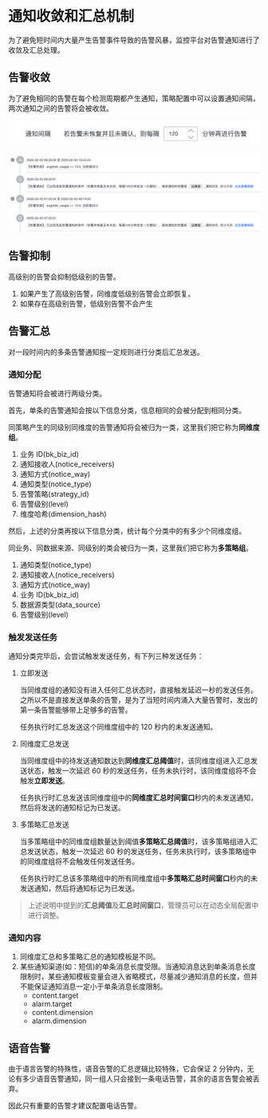 # 通知收敛和汇总机制

为了避免短时间内大量产生告警事件导致的告警风暴，监控平台对告警通知进行了收敛及汇总处理。

## 告警收敛

为了避免相同的告警在每个检测周期都产生通知，策略配置中可以设置通知间隔，两次通知之间的告警将会被收敛。

![-w2020](media/image-20200206210333199.png)

![-w2020](media/image-20200206211833279.png)

## 告警抑制

高级别的告警会抑制低级别的告警。

1. 如果产生了高级别告警，同维度低级别告警会立即恢复。
2. 如果存在高级别告警，低级别告警不会产生

## 告警汇总

对一段时间内的多条告警通知按一定规则进行分类后汇总发送。

### 通知分配

告警通知将会被进行两级分类。

首先，单条的告警通知会按以下信息分类，信息相同的会被分配到相同分类。

同策略产生的同级别同维度的告警通知将会被归为一类，这里我们把它称为**同维度组**。

1. 业务 ID(bk_biz_id)
2. 通知接收人(notice_receivers)
3. 通知方式(notice_way)
4. 通知类型(notice_type)
5. 告警策略(strategy_id)
6. 告警级别(level)
7. 维度哈希(dimension_hash)

然后，上述的分类再按以下信息分类，统计每个分类中的有多少个同维度组。

同业务、同数据来源、同级别的类会被归为一类，这里我们把它称为**多策略组**。

1. 通知类型(notice_type)
2. 通知接收人(notice_receivers)
3. 通知方式(notice_way)
4. 业务 ID(bk_biz_id)
5. 数据源类型(data_source)
6. 告警级别(level)

### 触发发送任务

通知分类完毕后，会尝试触发发送任务，有下列三种发送任务：

1. 立即发送

   当同维度组的通知没有进入任何汇总状态时，直接触发延迟一秒的发送任务。之所以不是直接发送单条的告警，是为了当短时间内涌入大量告警时，发出的第一条告警能够带上足够多的告警。

   任务执行时汇总发送这个同维度组中的 120 秒内的未发送通知。

2. 同维度汇总发送

   当同维度组中的待发送通知数达到**同维度汇总阈值**时，该同维度组进入汇总发送状态，触发一次延迟 60 秒的发送任务，任务未执行时，该同维度组将不会触发**立即发送**。

   任务执行时汇总发送该同维度组中的**同维度汇总时间窗口**秒内的未发送通知，然后将发送的通知标记为已发送。

3. 多策略汇总发送

   当多策略组中的同维度组数量达到阈值**多策略汇总阈值**时，该多策略组进入汇总发送状态，触发一次延迟 60 秒的发送任务，任务未执行时，该多策略组中的同维度组将不会触发任何发送任务。

   任务执行时汇总该多策略组中的所有同维度组中**多策略汇总时间窗口**秒内的未发送通知，然后将通知标记为已发送。

> 上述说明中提到的**汇总阈值**及**汇总时间窗口**，管理员可以在动态全局配置中进行调整。

### 通知内容

1. 同维度汇总和多策略汇总的通知模板是不同。
2. 某些通知渠道(如：短信)的单条消息长度受限。当通知消息达到单条消息长度限制时，某些通知模板变量会进入省略模式，尽量减少通知消息的长度，但并不能保证通知消息一定小于单条消息长度限制。
   * content.target
   * alarm.target
   * content.dimension
   * alarm.dimension

## 语音告警

由于语言告警的特殊性，语音告警的汇总逻辑比较特殊，它会保证 2 分钟内，无论有多少语音告警通知，同一组人只会接到一条电话告警，其余的语言告警会被丢弃。

因此只有重要的告警才建议配置电话告警。
